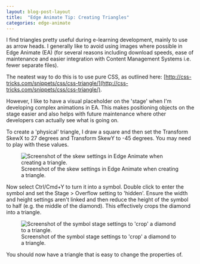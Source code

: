 ```yaml
---
layout: blog-post-layout
title:  "Edge Animate Tip: Creating Triangles"
categories: edge-animate
---
```


I find triangles pretty useful during e-learning development, mainly to use as arrow heads. I generally like to avoid using images where possible in Edge Animate (EA) (for several reasons including download speeds, ease of maintenance and easier integration with Content Management Systems i.e. fewer separate files).

The neatest way to do this is to use pure CSS, as outlined here: [http://css-tricks.com/snippets/css/css-triangle/](http://css-tricks.com/snippets/css/css-triangle/).

However, I like to have a visual placeholder on the 'stage' when I'm developing complex animations in EA. This makes positioning objects on the stage easier and also helps with future maintenance where other developers can actually see what is going on.

To create a 'physical' triangle, I draw a square and then set the Transform SkewX to 27 degrees and Transform SkewY to -45 degrees. You may need to play with these values.

<figure>
  <img src="/blog/img/2014/feb/2014-02-03-edge-animate-triangles.png" alt="Screenshot of the skew settings in Edge Animate when creating a triangle." style="max-width:403px;">
  <figcaption>Screenshot of the skew settings in Edge Animate when creating a triangle.</figcaption>
</figure>

Now select Ctrl/Cmd+Y to turn it into a symbol. Double click to enter the symbol and set the Stage > Overflow setting to 'hidden'. Ensure the width and height settings aren't linked and then reduce the height of the symbol to half (e.g. the middle of the diamond). This effectively crops the diamond into a triangle.

<figure>
  <img src="/blog/img/2014/feb/2014-02-03-edge-animate-triangles-crop.png" alt="Screenshot of the symbol stage settings to 'crop' a diamond to a triangle." style="max-width:435px;">
  <figcaption>Screenshot of the symbol stage settings to 'crop' a diamond to a triangle.</figcaption>
</figure>

You should now have a triangle that is easy to change the properties of.